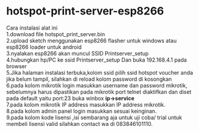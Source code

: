 # hotspot-print-server-esp8266
Cara instalasi alat ini</br>
1.download file hotspot_print_server.bin</br>
2.upload sketch menggunakan esp8266 flasher untuk windows atau esp8266 loader untuk android</br> 
3.nyalakan esp8266 akan muncul SSID Printserver_setup</br>
4.hubungkan hp/PC ke ssid Printserver_setup Dan buka 192.168.4.1 pada browser</br>
5.Jika halaman instalasi terbuka,kolom ssid pilih ssid hotspot voucher anda jika belum tampil, silahkan di reload kolom password di kosongkan</br> 
6.pada kolom mikrotik login masukkan username dan password mikrotik, sebelumnya harus dipastikan pada mikrotik port telnet diaktifkan dan diset pada default yaitu port:23 buka winbox <b>ip->service</b></br>
7.pada kolom mikrotik IP address masukkan IP address mikrotik.</br>
8.pada kolom admin panel login masukkan sesuai keinginan.</br>
9.pada kolom kode lisensi ,isi sembarang aja untuk uji coba/ trial untuk membeli lisensi valid silahkan contact wa di 083846101110. </br>
